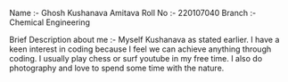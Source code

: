 Name :- Ghosh Kushanava Amitava
Roll No :- 220107040
Branch :- Chemical Engineering

Brief Description about me :- Myself Kushanava as stated earlier. I have a keen interest in coding because I feel we can achieve anything through coding. I usually play chess or surf youtube in my free time. I also do photography and love to spend some time with the nature.